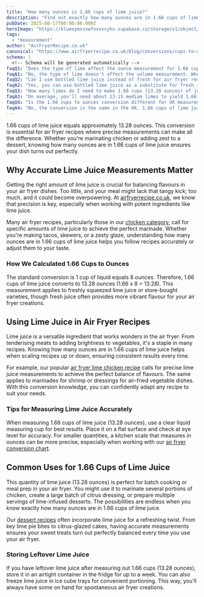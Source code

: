 ```yaml
---
title: "How many ounces is 1.66 cups of lime juice?"
description: "Find out exactly how many ounces are in 1.66 cups of lime juice with our simple UK conversion guide. Perfect for air fryer recipes!"
pubDate: 2025-08-17T00:00:00.000Z
heroImage: "https://klueoymssxwfnxsvcyhv.supabase.co/storage/v1/object/public/Shmucket/how-many-ounces-is-1-66-cups-of-lime-juice.webp"
tags:
  - "measurement"
author: "AirFryerRecipe.co.uk"
canonical: "https://www.airfryerrecipe.co.uk/blog/conversions/cups-to-ounces/how-many-ounces-is-1-66-cups-of-lime-juice"
schema: |
  <!-- Schema will be generated automatically -->
faqQ1: "Does the type of lime affect the ounce measurement for 1.66 cups?"
faqA1: "No, the type of lime doesn't affect the volume measurement. Whether you're using Persian limes or Key limes, 1.66 cups will always equal approximately 13.28 ounces. However, different lime varieties may vary in acidity and flavour intensity, which could affect your recipe's taste."
faqQ2: "Can I use bottled lime juice instead of fresh for air fryer recipes?"
faqA2: "Yes, you can use bottled lime juice as a substitute for fresh in air fryer recipes. The 1.66 cups to ounces conversion (13.28 oz) remains the same. However, fresh lime juice typically offers brighter flavour, so you might want to adjust other seasonings accordingly when using bottled juice."
faqQ3: "How many limes do I need to make 1.66 cups (13.28 ounces) of juice?"
faqA3: "On average, you'll need about 13-15 medium limes to yield 1.66 cups (13.28 ounces) of juice. This can vary depending on the size and juiciness of your limes. For precise measurements in air fryer recipes, it's best to measure the juice rather than count limes."
faqQ4: "Is the 1.66 cups to ounces conversion different for UK measurements?"
faqA4: "No, the conversion is the same in the UK. 1.66 cups of lime juice equals 13.28 ounces in both US and UK measurements. However, UK recipes might use millilitres more frequently, so you might find our <a href=https://www.airfryerrecipe.co.uk/air-fryer-conversion-chart>conversion chart</a> helpful for other measurements."
---
```

<p>1.66 cups of lime juice equals approximately 13.28 ounces. This conversion is essential for air fryer recipes where precise measurements can make all the difference. Whether you're marinating chicken or adding zest to a dessert, knowing how many ounces are in 1.66 cups of lime juice ensures your dish turns out perfectly.</p>

<h2>Why Accurate Lime Juice Measurements Matter</h2>
<p>Getting the right amount of lime juice is crucial for balancing flavours in your air fryer dishes. Too little, and your meal might lack that tangy kick; too much, and it could become overpowering. At <a href=https://www.airfryerrecipe.co.uk/>airfryerrecipe.co.uk</a>, we know that precision is key, especially when working with potent ingredients like lime juice.</p>
<p>Many air fryer recipes, particularly those in our <a href=https://www.airfryerrecipe.co.uk/recipe-category/chicken>chicken category</a>, call for specific amounts of lime juice to achieve the perfect marinade. Whether you're making tacos, skewers, or a zesty glaze, understanding how many ounces are in 1.66 cups of lime juice helps you follow recipes accurately or adjust them to your taste.</p>

<h3>How We Calculated 1.66 Cups to Ounces</h3>
<p>The standard conversion is 1 cup of liquid equals 8 ounces. Therefore, 1.66 cups of lime juice converts to 13.28 ounces (1.66 x 8 = 13.28). This measurement applies to freshly squeezed lime juice or store-bought varieties, though fresh juice often provides more vibrant flavour for your air fryer creations.</p>

<h2>Using Lime Juice in Air Fryer Recipes</h2>
<p>Lime juice is a versatile ingredient that works wonders in the air fryer. From tenderising meats to adding brightness to vegetables, it's a staple in many recipes. Knowing how many ounces are in 1.66 cups of lime juice helps when scaling recipes up or down, ensuring consistent results every time.</p>
<p>For example, our popular <a href=https://www.airfryerrecipe.co.uk/recipes>air fryer lime chicken recipe</a> calls for precise lime juice measurements to achieve the perfect balance of flavours. The same applies to marinades for shrimp or dressings for air-fried vegetable dishes. With this conversion knowledge, you can confidently adapt any recipe to suit your needs.</p>

<h3>Tips for Measuring Lime Juice Accurately</h3>
<p>When measuring 1.66 cups of lime juice (13.28 ounces), use a clear liquid measuring cup for best results. Place it on a flat surface and check at eye level for accuracy. For smaller quantities, a kitchen scale that measures in ounces can be more precise, especially when working with our <a href=https://www.airfryerrecipe.co.uk/air-fryer-conversion-chart>air fryer conversion chart</a>.</p>

<h2>Common Uses for 1.66 Cups of Lime Juice</h2>
<p>This quantity of lime juice (13.28 ounces) is perfect for batch cooking or meal prep in your air fryer. You might use it to marinate several portions of chicken, create a large batch of citrus dressing, or prepare multiple servings of lime-infused desserts. The possibilities are endless when you know exactly how many ounces are in 1.66 cups of lime juice.</p>
<p>Our <a href=https://www.airfryerrecipe.co.uk/recipe-category/dessert>dessert recipes</a> often incorporate lime juice for a refreshing twist. From key lime pie bites to citrus-glazed cakes, having accurate measurements ensures your sweet treats turn out perfectly balanced every time you use your air fryer.</p>

<h3>Storing Leftover Lime Juice</h3>
<p>If you have leftover lime juice after measuring out 1.66 cups (13.28 ounces), store it in an airtight container in the fridge for up to a week. You can also freeze lime juice in ice cube trays for convenient portioning. This way, you'll always have some on hand for spontaneous air fryer creations.</p>
